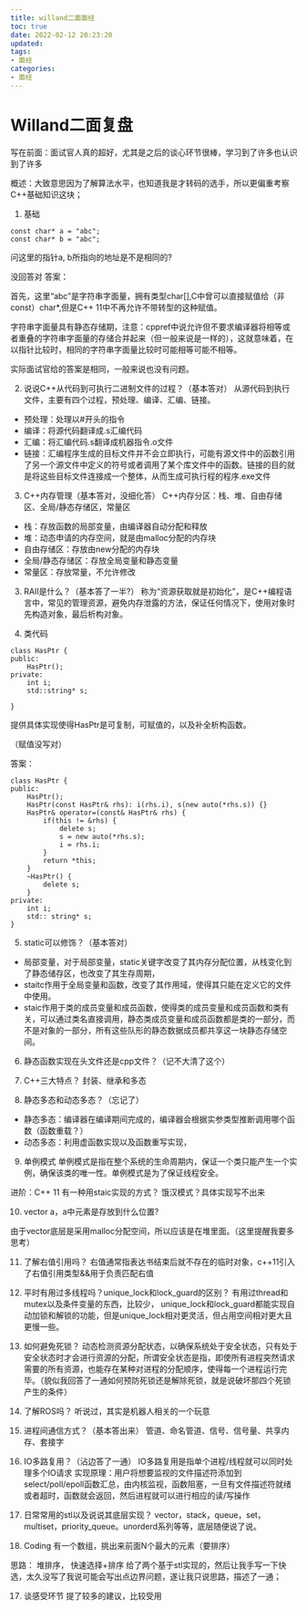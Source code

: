 ```yaml
---
title: willand二面面经
toc: true
date: 2022-02-12 20:23:20
updated:
tags:
- 面经
categories:
- 面经
---
```


# Willand二面复盘
写在前面：面试官人真的超好，尤其是之后的谈心环节很棒，学习到了许多也认识到了许多

概述：大致意思因为了解算法水平，也知道我是才转码的选手，所以更偏重考察C++基础知识这块；

1. 基础
```
const char* a = "abc";
const char* b = "abc";
```

问这里的指针a, b所指向的地址是不是相同的?

没回答对
答案：

首先，这里“abc”是字符串字面量，拥有类型char[],C中曾可以直接赋值给（非 const）char\*,但是C++ 11中不再允许不带转型的这种赋值。

字符串字面量具有静态存储期，注意：cppref中说允许但不要求编译器将相等或者重叠的字符串字面量的存储合并起来（但一般来说是一样的），这就意味着，在以指针比较时，相同的字符串字面量比较时可能相等可能不相等。

实际面试官给的答案是相同，一般来说也没有问题。


2. 说说C++从代码到可执行二进制文件的过程？（基本答对）
从源代码到执行文件，主要有四个过程，预处理、编译、汇编、链接。
- 预处理：处理以#开头的指令
- 编译：将源代码翻译成.s汇编代码
- 汇编：将汇编代码.s翻译成机器指令.o文件
- 链接：汇编程序生成的目标文件并不会立即执行，可能有源文件中的函数引用了另一个源文件中定义的符号或者调用了某个库文件中的函数。链接的目的就是将这些目标文件连接成一个整体，从而生成可执行程的程序.exe文件

3. C++内存管理（基本答对，没细化答）
C++内存分区：栈、堆、自由存储区、全局/静态存储区，常量区
- 栈：存放函数的局部变量，由编译器自动分配和释放
- 堆：动态申请的内存空间，就是由malloc分配的内存块
- 自由存储区：存放由new分配的内存块
- 全局/静态存储区：存放全局变量和静态变量
- 常量区：存放常量，不允许修改

3. RAII是什么？（基本答了一半?）
称为“资源获取就是初始化”，是C++编程语言中，常见的管理资源，避免内存泄露的方法，保证任何情况下，使用对象时先构造对象，最后析构对象。


4. 类代码
```
class HasPtr {
public:
    HasPtr();
private:
    int i;
    std::string* s;

}
```
提供具体实现使得HasPtr是可复制，可赋值的，以及补全析构函数。

（赋值没写对）

答案：
```
class HasPtr {
public:
    HasPtr();
    HasPtr(const HasPtr& rhs): i(rhs.i), s(new auto(*rhs.s)) {}
    HasPtr& operator=(const& HasPtr& rhs) {
        if(this != &rhs) {
            delete s;
            s = new auto(*rhs.s);
            i = rhs.i;
        }
        return *this;
    }
    ~HasPtr() {
        delete s;
    }
private:
    int i;
    std:: string* s;
}
```

5. static可以修饰？（基本答对）
- 局部变量，对于局部变量，static关键字改变了其内存分配位置，从栈变化到了静态储存区，也改变了其生存周期，
- staitc作用于全局变量和函数，改变了其作用域，使得其只能在定义它的文件中使用。
- staic作用于类的成员变量和成员函数，使得类的成员变量和成员函数和类有关，可以通过类名直接调用，静态类成员变量和成员函数都是类的一部分，而不是对象的一部分，所有这些队形的静态数据成员都共享这一块静态存储空间。

6. 静态函数实现在头文件还是cpp文件？（记不大清了这个）

7. C++三大特点？
封装、继承和多态

8. 静态多态和动态多态？（忘记了）
- 静态多态：编译器在编译期间完成的，编译器会根据实参类型推断调用哪个函数（函数重载？）
- 动态多态：利用虚函数实现以及函数重写实现，

    
9. 单例模式
单例模式是指在整个系统的生命周期内，保证一个类只能产生一个实例，确保该类的唯一性。单例模式是为了保证线程安全。

进阶：C++ 11 有一种用staic实现的方式？
饿汉模式？具体实现写不出来


10. vector<int> a，a中元素是存放到什么位置?

由于vector底层是采用malloc分配空间，所以应该是在堆里面。（这里提醒我要多思考）

11. 了解右值引用吗？
右值通常指表达书结束后就不存在的临时对象，c++11引入了右值引用类型&&用于负责匹配右值

12. 平时有用过多线程吗？unique_lock和lock_guard的区别？
有用过thread和mutex以及条件变量的东西，比较少，
unique_lock和lock_guard都能实现自动加锁和解锁的功能，但是unique_lock相对更灵活，但占用空间相对更大且更慢一些。

13. 如何避免死锁？
动态检测资源分配状态，以确保系统处于安全状态，只有处于安全状态时才会进行资源的分配，所谓安全状态是指，即使所有进程突然请求需要的所有资源，也能存在某种对进程的分配顺序，使得每一个进程运行完毕。（貌似我回答了一通如何预防死锁还是解除死锁，就是说破坏那四个死锁产生的条件）

14. 了解ROS吗？
听说过，其实是机器人相关的一个玩意

15. 进程间通信方式？（基本答出来）
管道、命名管道、信号、信号量、共享内存、套接字

16. IO多路复用？（沾边答了一通）
IO多路复用是指单个进程/线程就可以同时处理多个IO请求
实现原理：用户将想要监视的文件描述符添加到select/poll/epoll函数汇总，由内核监视，函数阻塞，一旦有文件描述符就绪或者超时，函数就会返回，然后进程就可以进行相应的读/写操作


17. 日常常用的stl以及说说其底层实现？
vector，stack，queue，set，multiset，priority_queue。unorderd系列等等，底层随便说了说。


18. Coding
有一个数组，挑出来前面N个最大的元素（要排序）

思路：
堆排序，
快速选择+排序
给了两个基于stl实现的，然后让我手写一下快选，太久没写了我说可能会写出点边界问题，遂让我只说思路，描述了一通；

17. 谈感受环节
提了较多的建议，比较受用



<!--more-->
